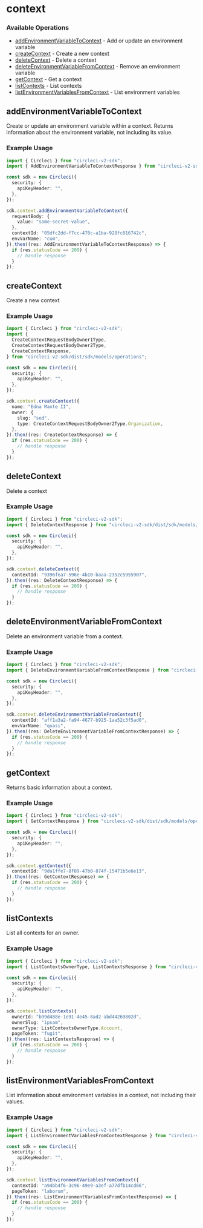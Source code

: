 # context

### Available Operations

* [addEnvironmentVariableToContext](#addenvironmentvariabletocontext) - Add or update an environment variable
* [createContext](#createcontext) - Create a new context
* [deleteContext](#deletecontext) - Delete a context
* [deleteEnvironmentVariableFromContext](#deleteenvironmentvariablefromcontext) - Remove an environment variable
* [getContext](#getcontext) - Get a context
* [listContexts](#listcontexts) - List contexts
* [listEnvironmentVariablesFromContext](#listenvironmentvariablesfromcontext) - List environment variables

## addEnvironmentVariableToContext

Create or update an environment variable within a context. Returns information about the environment variable, not including its value.

### Example Usage

```typescript
import { Circleci } from "circleci-v2-sdk";
import { AddEnvironmentVariableToContextResponse } from "circleci-v2-sdk/dist/sdk/models/operations";

const sdk = new Circleci({
  security: {
    apiKeyHeader: "",
  },
});

sdk.context.addEnvironmentVariableToContext({
  requestBody: {
    value: "some-secret-value",
  },
  contextId: "05dfc2dd-f7cc-478c-a1ba-928fc816742c",
  envVarName: "cum",
}).then((res: AddEnvironmentVariableToContextResponse) => {
  if (res.statusCode == 200) {
    // handle response
  }
});
```

## createContext

Create a new context

### Example Usage

```typescript
import { Circleci } from "circleci-v2-sdk";
import {
  CreateContextRequestBodyOwner1Type,
  CreateContextRequestBodyOwner2Type,
  CreateContextResponse,
} from "circleci-v2-sdk/dist/sdk/models/operations";

const sdk = new Circleci({
  security: {
    apiKeyHeader: "",
  },
});

sdk.context.createContext({
  name: "Edna Mante II",
  owner: {
    slug: "sed",
    type: CreateContextRequestBodyOwner2Type.Organization,
  },
}).then((res: CreateContextResponse) => {
  if (res.statusCode == 200) {
    // handle response
  }
});
```

## deleteContext

Delete a context

### Example Usage

```typescript
import { Circleci } from "circleci-v2-sdk";
import { DeleteContextResponse } from "circleci-v2-sdk/dist/sdk/models/operations";

const sdk = new Circleci({
  security: {
    apiKeyHeader: "",
  },
});

sdk.context.deleteContext({
  contextId: "9396fea7-596e-4b10-baaa-2352c5955907",
}).then((res: DeleteContextResponse) => {
  if (res.statusCode == 200) {
    // handle response
  }
});
```

## deleteEnvironmentVariableFromContext

Delete an environment variable from a context.

### Example Usage

```typescript
import { Circleci } from "circleci-v2-sdk";
import { DeleteEnvironmentVariableFromContextResponse } from "circleci-v2-sdk/dist/sdk/models/operations";

const sdk = new Circleci({
  security: {
    apiKeyHeader: "",
  },
});

sdk.context.deleteEnvironmentVariableFromContext({
  contextId: "aff1a3a2-fa94-4677-b925-1aa52c3f5ad0",
  envVarName: "quasi",
}).then((res: DeleteEnvironmentVariableFromContextResponse) => {
  if (res.statusCode == 200) {
    // handle response
  }
});
```

## getContext

Returns basic information about a context.

### Example Usage

```typescript
import { Circleci } from "circleci-v2-sdk";
import { GetContextResponse } from "circleci-v2-sdk/dist/sdk/models/operations";

const sdk = new Circleci({
  security: {
    apiKeyHeader: "",
  },
});

sdk.context.getContext({
  contextId: "9da1ffe7-8f09-47b0-874f-15471b5e6e13",
}).then((res: GetContextResponse) => {
  if (res.statusCode == 200) {
    // handle response
  }
});
```

## listContexts

List all contexts for an owner.

### Example Usage

```typescript
import { Circleci } from "circleci-v2-sdk";
import { ListContextsOwnerType, ListContextsResponse } from "circleci-v2-sdk/dist/sdk/models/operations";

const sdk = new Circleci({
  security: {
    apiKeyHeader: "",
  },
});

sdk.context.listContexts({
  ownerId: "b99d488e-1e91-4e45-8ad2-abd44269802d",
  ownerSlug: "ipsam",
  ownerType: ListContextsOwnerType.Account,
  pageToken: "fugit",
}).then((res: ListContextsResponse) => {
  if (res.statusCode == 200) {
    // handle response
  }
});
```

## listEnvironmentVariablesFromContext

List information about environment variables in a context, not including their values.

### Example Usage

```typescript
import { Circleci } from "circleci-v2-sdk";
import { ListEnvironmentVariablesFromContextResponse } from "circleci-v2-sdk/dist/sdk/models/operations";

const sdk = new Circleci({
  security: {
    apiKeyHeader: "",
  },
});

sdk.context.listEnvironmentVariablesFromContext({
  contextId: "a94bb4f6-3c96-49e9-a3ef-a77dfb14cd66",
  pageToken: "laborum",
}).then((res: ListEnvironmentVariablesFromContextResponse) => {
  if (res.statusCode == 200) {
    // handle response
  }
});
```
